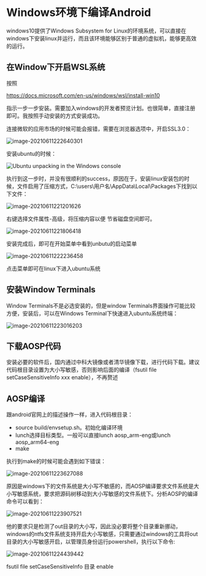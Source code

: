 # Windows环境下编译Android

windows10提供了Windows Subsystem for Linux的环境系统，可以直接在windows下安装linux并运行，而且该环境能够区别于普通的虚拟机，能够更高效的运行。

## 在Window下开启WSL系统

按照

https://docs.microsoft.com/en-us/windows/wsl/install-win10

指示一步一步安装。需要加入windows的开发者预览计划。也很简单，直接注册即可。我按照手动安装的方式安装成功。

连接微软的应用市场的时候可能会报错，需要在浏览器选项中，开启SSL3.0：

![image-20210611222640301](images/wsl/image-20210611222640301.png)

安装ubuntu的时候：

![Ubuntu unpacking in the Windows console](images/wsl/ubuntuinstall.png)

执行到这一步时，并没有很顺利的success，原因在于，安装linux安装包的时候，文件启用了压缩方式，C:\users\用户名\AppData\Local\Packages下找到以下文件：

![image-20210611221201626](images/wsl/image-20210611221201626.png)

右键选择文件属性-高级，将压缩内容以便 节省磁盘空间即可。

![image-20210611221806418](images/wsl/image-20210611221806418.png)

安装完成后，即可在开始菜单中看到unbutu的启动菜单

![image-20210611222236458](images/wsl/image-20210611222236458.png)

点击菜单即可在linux下进入ubuntu系统



## 安装Window Terminals

Window Terminals不是必选安装的，但是window Terminals界面操作可能比较方便，安装后，可以在Windows Terminal下快速进入ubuntu系统终端：

![image-20210611223016203](images/wsl/image-20210611223016203.png)

## 下载AOSP代码

安装必要的软件后，国内通过中科大镜像或者清华镜像下载，进行代码下载。建议代码根目录设置为大小写敏感，否则影响后面的编译（fsutil file setCaseSensitiveInfo xxx enable），不再赘述

## AOSP编译

跟android官网上的描述操作一样，进入代码根目录：

- source build/envsetup.sh。初始化编译环境
- lunch选择目标类型。一般可以直接lunch aosp_arm-eng或lunch aosp_arm64-eng
- make

执行到make的时候可能会遇到如下错误：

![image-20210611223627088](images/wsl/image-20210611223627088.png)

原因是windows下的文件系统是大小写不敏感的，而AOSP编译要求文件系统是大小写敏感系统，要求把源码树移动到大小写敏感的文件系统下。分析AOSP的编译命令可以看到：

![image-20210611223907521](images/wsl/image-20210611223907521.png)

他的要求只是检测了out目录的大小写，因此没必要将整个目录重新挪动，windows的ntfs文件系统支持开启大小写敏感，只需要通过windows的工具将out目录的大小写敏感开启，以管理员身份运行powershell，执行以下命令:

![image-20210611224439442](images/wsl/image-20210611224439442.png)

fsutil file setCaseSensitiveInfo 目录 enable



